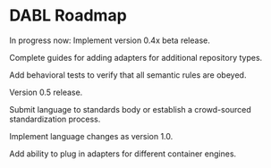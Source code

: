 # DABL Roadmap

In progress now: Implement version 0.4x beta release.

Complete guides for adding adapters for additional repository types.

Add behavioral tests to verify that all semantic rules are obeyed.

Version 0.5 release.

Submit language to standards body or establish a crowd-sourced standardization process.

Implement language changes as version 1.0.

Add ability to plug in adapters for different container engines.
